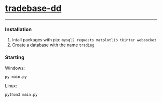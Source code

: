 # [tradebase-dd](https://github.com/deouf-dev)

---
### Installation

1. Intall packages with pip: `mysql2 requests matplotlib tkinter websocket`
2. Create a database with the name `trading`

### Starting
Windows:
```
py main.py
```

Linux:
```
python3 main.py
```